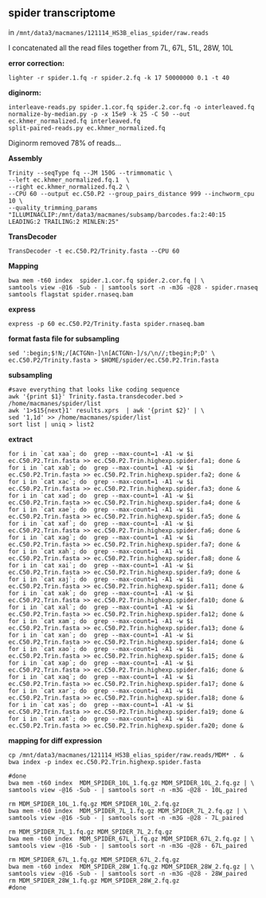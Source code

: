 spider transcriptome
--

in `/mnt/data3/macmanes/121114_HS3B_elias_spider/raw.reads`

I concatenated all the read files together from 7L, 67L, 51L, 28W, 10L

**error correction:**


	lighter -r spider.1.fq -r spider.2.fq -k 17 50000000 0.1 -t 40

**diginorm:**

	interleave-reads.py spider.1.cor.fq spider.2.cor.fq -o interleaved.fq
	normalize-by-median.py -p -x 15e9 -k 25 -C 50 --out ec.khmer_normalized.fq interleaved.fq
	split-paired-reads.py ec.khmer_normalized.fq
	

Diginorm removed 78% of reads...
	
**Assembly**

	Trinity --seqType fq --JM 150G --trimmomatic \
    --left ec.khmer_normalized.fq.1  \
    --right ec.khmer_normalized.fq.2 \
    --CPU 60 --output ec.C50.P2 --group_pairs_distance 999 --inchworm_cpu 10 \
    --quality_trimming_params "ILLUMINACLIP:/mnt/data3/macmanes/subsamp/barcodes.fa:2:40:15 LEADING:2 TRAILING:2 MINLEN:25"
    
**TransDecoder**

	TransDecoder -t ec.C50.P2/Trinity.fasta --CPU 60	

**Mapping**

	bwa mem -t60 index  spider.1.cor.fq spider.2.cor.fq | \
	samtools view -@16 -Sub - | samtools sort -n -m3G -@28 - spider.rnaseq
	samtools flagstat spider.rnaseq.bam
	

**express**

	express -p 60 ec.C50.P2/Trinity.fasta spider.rnaseq.bam

**format fasta file for subsampling**

	sed ':begin;$!N;/[ACTGNn-]\n[ACTGNn-]/s/\n//;tbegin;P;D' \
	ec.C50.P2/Trinity.fasta > $HOME/spider/ec.C50.P2.Trin.fasta
	

**subsampling**

	#save everything that looks like coding sequence
	awk '{print $1}' Trinity.fasta.transdecoder.bed > /home/macmanes/spider/list
	awk '1>$15{next}1' results.xprs  | awk '{print $2}' | \
	sed '1,1d' >> /home/macmanes/spider/list
	sort list | uniq > list2


**extract**


    for i in `cat xaa`; do  grep --max-count=1 -A1 -w $i ec.C50.P2.Trin.fasta >> ec.C50.P2.Trin.highexp.spider.fa1; done &
    for i in `cat xab`; do  grep --max-count=1 -A1 -w $i ec.C50.P2.Trin.fasta >> ec.C50.P2.Trin.highexp.spider.fa2; done &
    for i in `cat xac`; do  grep --max-count=1 -A1 -w $i ec.C50.P2.Trin.fasta >> ec.C50.P2.Trin.highexp.spider.fa3; done &
    for i in `cat xad`; do  grep --max-count=1 -A1 -w $i ec.C50.P2.Trin.fasta >> ec.C50.P2.Trin.highexp.spider.fa4; done &
    for i in `cat xae`; do  grep --max-count=1 -A1 -w $i ec.C50.P2.Trin.fasta >> ec.C50.P2.Trin.highexp.spider.fa5; done &
    for i in `cat xaf`; do  grep --max-count=1 -A1 -w $i ec.C50.P2.Trin.fasta >> ec.C50.P2.Trin.highexp.spider.fa6; done &
    for i in `cat xag`; do  grep --max-count=1 -A1 -w $i ec.C50.P2.Trin.fasta >> ec.C50.P2.Trin.highexp.spider.fa7; done &
    for i in `cat xah`; do  grep --max-count=1 -A1 -w $i ec.C50.P2.Trin.fasta >> ec.C50.P2.Trin.highexp.spider.fa8; done &
    for i in `cat xai`; do  grep --max-count=1 -A1 -w $i ec.C50.P2.Trin.fasta >> ec.C50.P2.Trin.highexp.spider.fa9; done &
    for i in `cat xaj`; do  grep --max-count=1 -A1 -w $i ec.C50.P2.Trin.fasta >> ec.C50.P2.Trin.highexp.spider.fa11; done &
    for i in `cat xak`; do  grep --max-count=1 -A1 -w $i ec.C50.P2.Trin.fasta >> ec.C50.P2.Trin.highexp.spider.fa10; done &
    for i in `cat xal`; do  grep --max-count=1 -A1 -w $i ec.C50.P2.Trin.fasta >> ec.C50.P2.Trin.highexp.spider.fa12; done &
    for i in `cat xam`; do  grep --max-count=1 -A1 -w $i ec.C50.P2.Trin.fasta >> ec.C50.P2.Trin.highexp.spider.fa13; done &
    for i in `cat xan`; do  grep --max-count=1 -A1 -w $i ec.C50.P2.Trin.fasta >> ec.C50.P2.Trin.highexp.spider.fa14; done &
    for i in `cat xao`; do  grep --max-count=1 -A1 -w $i ec.C50.P2.Trin.fasta >> ec.C50.P2.Trin.highexp.spider.fa15; done &
    for i in `cat xap`; do  grep --max-count=1 -A1 -w $i ec.C50.P2.Trin.fasta >> ec.C50.P2.Trin.highexp.spider.fa16; done &
    for i in `cat xaq`; do  grep --max-count=1 -A1 -w $i ec.C50.P2.Trin.fasta >> ec.C50.P2.Trin.highexp.spider.fa17; done &
    for i in `cat xar`; do  grep --max-count=1 -A1 -w $i ec.C50.P2.Trin.fasta >> ec.C50.P2.Trin.highexp.spider.fa18; done &
    for i in `cat xas`; do  grep --max-count=1 -A1 -w $i ec.C50.P2.Trin.fasta >> ec.C50.P2.Trin.highexp.spider.fa19; done &
    for i in `cat xat`; do  grep --max-count=1 -A1 -w $i ec.C50.P2.Trin.fasta >> ec.C50.P2.Trin.highexp.spider.fa20; done &
    

**mapping for diff expression**

	cp /mnt/data3/macmanes/121114_HS3B_elias_spider/raw.reads/MDM* . &
	bwa index -p index ec.C50.P2.Trin.highexp.spider.fasta

	#done	
	bwa mem -t60 index  MDM_SPIDER_10L_1.fq.gz MDM_SPIDER_10L_2.fq.gz | \
	samtools view -@16 -Sub - | samtools sort -n -m3G -@28 - 10L_paired
	
	rm MDM_SPIDER_10L_1.fq.gz MDM_SPIDER_10L_2.fq.gz
	bwa mem -t60 index  MDM_SPIDER_7L_1.fq.gz MDM_SPIDER_7L_2.fq.gz | \
	samtools view -@16 -Sub - | samtools sort -n -m3G -@28 - 7L_paired

	rm MDM_SPIDER_7L_1.fq.gz MDM_SPIDER_7L_2.fq.gz
	bwa mem -t60 index  MDM_SPIDER_67L_1.fq.gz MDM_SPIDER_67L_2.fq.gz | \
	samtools view -@16 -Sub - | samtools sort -n -m3G -@28 - 67L_paired

	rm MDM_SPIDER_67L_1.fq.gz MDM_SPIDER_67L_2.fq.gz
	bwa mem -t60 index  MDM_SPIDER_28W_1.fq.gz MDM_SPIDER_28W_2.fq.gz | \
	samtools view -@16 -Sub - | samtools sort -n -m3G -@28 - 28W_paired
	rm MDM_SPIDER_28W_1.fq.gz MDM_SPIDER_28W_2.fq.gz
	#done
	










	
	
	
	
